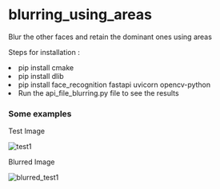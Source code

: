 # blurring_using_areas
Blur the other faces and retain the dominant ones using areas 

Steps for installation : 
<li>pip install cmake 
<li>pip install dlib
<li>pip install face_recognition fastapi uvicorn opencv-python 
<li>Run the api_file_blurring.py file to see the results

  <h3> Some examples </h3>
  <p> Test Image</p>
  
  
![test1](https://user-images.githubusercontent.com/92970332/150360977-8fdfa322-d6a8-496b-8ada-aeb95fb523e7.jpeg)
  
  <p>Blurred Image</p>
  
![blurred_test1](https://user-images.githubusercontent.com/92970332/150361075-f50e274f-947f-41b4-962c-3762501189ec.jpeg)
